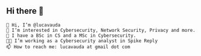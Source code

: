 ## Hi there 👋

    👋 Hi, I’m @lucavauda
    👀 I’m interested in Cybersecurity, Network Security, Privacy and more.
    🌱 I have a BSc in CS and a MSc in Cybersecurity.
    🧑‍💼 I’m working as a Cybersecurity analyst in Spike Reply
    📫 How to reach me: lucavauda at gmail dot com

